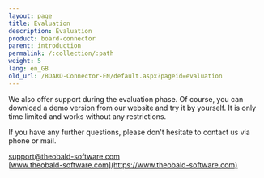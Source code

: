 ```yaml
---
layout: page
title: Evaluation
description: Evaluation
product: board-connector
parent: introduction
permalink: /:collection/:path
weight: 5
lang: en_GB
old_url: /BOARD-Connector-EN/default.aspx?pageid=evaluation
---
```


We also offer support during the evaluation phase. Of course, you can download a demo version from our website and try it by yourself. It is only time limited and works without any restrictions.

If you have any further questions, please don't hesitate to contact us via phone or mail.

[support@theobald-software.com](mailto:support@theobald-software.com)<br> 
[www.theobald-software.com](https://www.theobald-software.com)